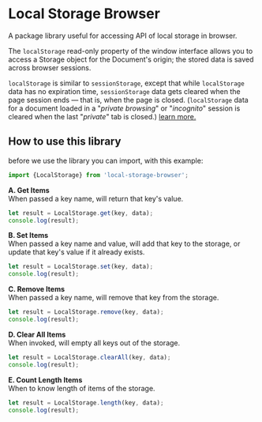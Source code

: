 # Local Storage Browser
A package library useful for accessing API of local storage in browser.

The `localStorage` read-only property of the window interface allows you to access a Storage object for the Document's origin; the stored data is saved across browser sessions.

`localStorage` is similar to `sessionStorage`, except that while `localStorage` data has no expiration time, `sessionStorage` data gets cleared when the page session ends — that is, when the page is closed. (`localStorage` data for a document loaded in a "*private browsing*" or "*incognito*" session is cleared when the last "*private*" tab is closed.)  [learn more.](https://developer.mozilla.org/en-US/docs/Web/API/Window/localStorage) 

## How to use this library
before we use the library you can import, with this example:
```js
import {LocalStorage} from 'local-storage-browser';
```
**A. Get Items**  
When passed a key name, will return that key's value.
```js
let result = LocalStorage.get(key, data);
console.log(result);
```
**B. Set Items**  
When passed a key name and value, will add that key to the storage, or update that key's value if it already exists.
```js
let result = LocalStorage.set(key, data);
console.log(result);
```
**C. Remove Items**   
When passed a key name, will remove that key from the storage.
```js
let result = LocalStorage.remove(key, data);
console.log(result);
```
**D. Clear All Items**  
When invoked, will empty all keys out of the storage.
```js
let result = LocalStorage.clearAll(key, data);
console.log(result);
```
**E. Count Length Items**  
When to know length of items of the storage. 
```js
let result = LocalStorage.length(key, data);
console.log(result);
```
